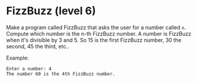 # FizzBuzz (level 6)


Make a program called FizzBuzz that asks the user for a number called `n`. Compute which number is the n-th FizzBuzz number.
A number is FizzBuzz when it's divisible by 3 and 5. So 15 is the first FizzBuzz number, 30 the second, 45 the third, etc..

Example:

    Enter a number: 4
    The number 60 is the 4th FizzBuzz number.
